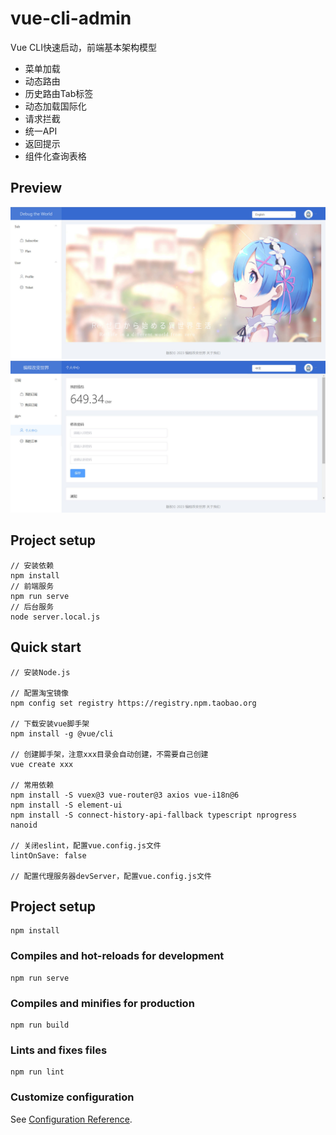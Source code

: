 # vue-cli-admin
Vue CLI快速启动，前端基本架构模型
- 菜单加载
- 动态路由
- 历史路由Tab标签
- 动态加载国际化
- 请求拦截
- 统一API
- 返回提示
- 组件化查询表格

## Preview
![demo0](./demo/demo0.jpg)
![demo1](./demo/demo1.jpg)

## Project setup
```
// 安装依赖
npm install
// 前端服务
npm run serve
// 后台服务
node server.local.js
```

## Quick start
```
// 安装Node.js

// 配置淘宝镜像
npm config set registry https://registry.npm.taobao.org

// 下载安装vue脚手架
npm install -g @vue/cli

// 创建脚手架，注意xxx目录会自动创建，不需要自己创建
vue create xxx

// 常用依赖
npm install -S vuex@3 vue-router@3 axios vue-i18n@6
npm install -S element-ui
npm install -S connect-history-api-fallback typescript nprogress nanoid

// 关闭eslint，配置vue.config.js文件
lintOnSave: false

// 配置代理服务器devServer，配置vue.config.js文件
```

## Project setup
```
npm install
```

### Compiles and hot-reloads for development
```
npm run serve
```

### Compiles and minifies for production
```
npm run build
```

### Lints and fixes files
```
npm run lint
```

### Customize configuration
See [Configuration Reference](https://cli.vuejs.org/config/).
